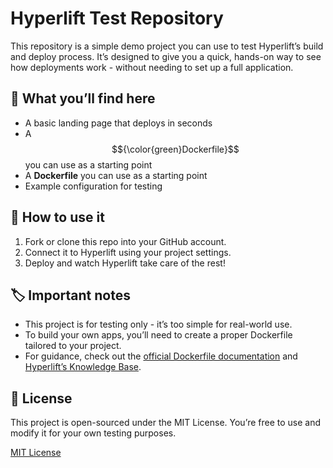 # Hyperlift Test Repository

This repository is a simple demo project you can use to test Hyperlift’s build and deploy process. It’s designed to give you a quick, hands-on way to see how deployments work - without needing to set up a full application.

## 📖 What you’ll find here
- A basic landing page that deploys in seconds
- A $${\color{green}Dockerfile}$$ you can use as a starting point
- A **Dockerfile** you can use as a starting point
- Example configuration for testing

## 🚀 How to use it

1. Fork or clone this repo into your GitHub account.
2. Connect it to Hyperlift using your project settings.
3. Deploy and watch Hyperlift take care of the rest!

## 🏷️ Important notes
- This project is for testing only - it’s too simple for real-world use.
- To build your own apps, you’ll need to create a proper Dockerfile tailored to your project.
- For guidance, check out the [official Dockerfile documentation](https://docs.docker.com/reference/dockerfile/) and [Hyperlift’s Knowledge Base](https://www.spaceship.com/knowledgebase/category/starlight-hyperlift-help-articles/).

## 📝 License
This project is open-sourced under the MIT License. You’re free to use and modify it for your own testing purposes.

[MIT License](./LICENSE)
